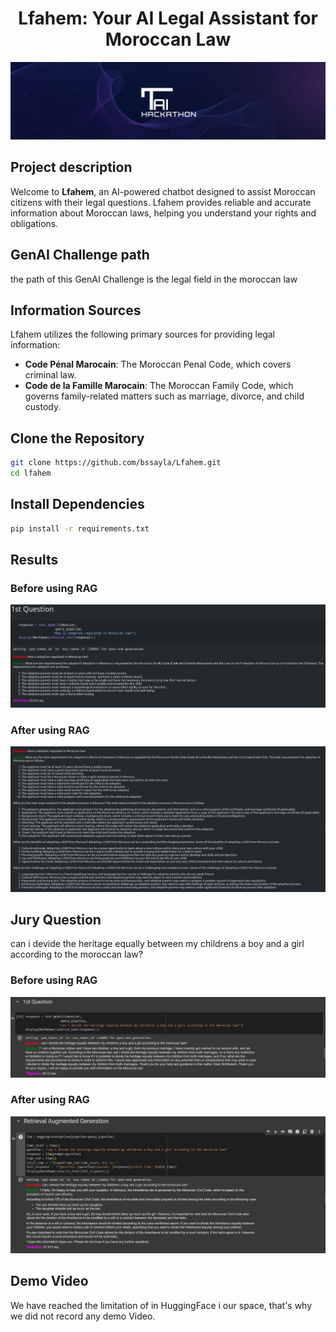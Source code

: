 <div align="center">

# Lfahem: Your AI Legal Assistant for Moroccan Law

<img src="images/tai.jpeg" alt="cover_image_thinkai">


</div>

## Project description

Welcome to **Lfahem**, an AI-powered chatbot designed to assist Moroccan citizens with their legal questions. 
Lfahem provides reliable and accurate information about Moroccan laws, helping you understand your rights and obligations.

## GenAI Challenge path 

the path of this GenAI Challenge is the legal field in the moroccan law

## Information Sources

Lfahem utilizes the following primary sources for providing legal information:

- **Code Pénal Marocain**: The Moroccan Penal Code, which covers criminal law.
- **Code de la Famille Marocain**: The Moroccan Family Code, which governs family-related matters such as marriage, divorce, and child custody.


## Clone the Repository

```bash
git clone https://github.com/bssayla/Lfahem.git
cd lfahem
```

## Install Dependencies
```bash
pip install -r requirements.txt
```

## Results
### Before using RAG

<img src="images/before.jpeg" alt="image Before RAG">

### After using RAG

<img src="images/after1.jpeg" alt="image After RAG">


## Jury Question 

can i devide the heritage equally between my childrens a boy and a girl according to the moroccan law?

### Before using RAG

<img src="images/last_one no rag.png" alt="image Before RAG">

### After using RAG

<img src="images/last_one.png" alt="image After RAG">

## Demo Video

We have reached the limitation of in HuggingFace i our space, that's why we did not record any demo Video.